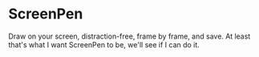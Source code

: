 # ScreenPen
Draw on your screen, distraction-free, frame by frame, and save. At least that's what I want ScreenPen to be, we'll see if I can do it.
